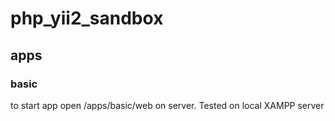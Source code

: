 # php_yii2_sandbox
## apps
### basic
to start app open /apps/basic/web on server. Tested on local XAMPP server
